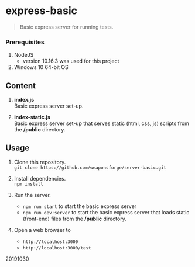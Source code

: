 # express-basic

> Basic express server for running tests.



### Prerequisites

1. NodeJS
	- version 10.16.3 was used for this project
2. Windows 10 64-bit OS



## Content

1. **index.js**  
Basic express server set-up.

2. **index-static.js**  
Basic express server set-up that serves static (html, css, js) scripts from the **/public** directory.



## Usage

1. Clone this repository.  
`git clone https://github.com/weaponsforge/server-basic.git`

2. Install dependencies.  
`npm install`

3. Run the server.  
	- `npm run start` to start the basic express server
	- `npm run dev:server` to start the basic express server that loads static (front-end) files from the **/public** directory.

4. Open a web browser to  
   - `http://localhost:3000`
   - `http://localhost:3000/test`


20191030

